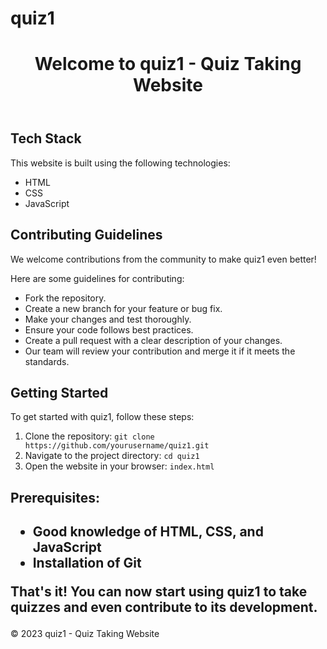 # quiz1
<!DOCTYPE html>
<html lang="en">
<head>
    <meta charset="UTF-8">
    <meta name="viewport" content="width=device-width, initial-scale=1.0">
</head>
<body>
    <header>
        <h1>Welcome to quiz1 - Quiz Taking Website</h1>
    </header>
    <section id="tech-stack">
        <h2>Tech Stack</h2>
        <p>This website is built using the following technologies:</p>
        <ul>
            <li>HTML</li>
            <li>CSS</li>
            <li>JavaScript</li>
        </ul>
    </section>
    <section id="contributing">
        <h2>Contributing Guidelines</h2>
        <p>We welcome contributions from the community to make quiz1 even better!</p>
        <p>Here are some guidelines for contributing:</p>
        <ul>
            <li>Fork the repository.</li>
            <li>Create a new branch for your feature or bug fix.</li>
            <li>Make your changes and test thoroughly.</li>
            <li>Ensure your code follows best practices.</li>
            <li>Create a pull request with a clear description of your changes.</li>
            <li>Our team will review your contribution and merge it if it meets the standards.</li>
        </ul>
    </section>
    <section id="getting-started">
        <h2>Getting Started</h2>
        <p>To get started with quiz1, follow these steps:</p>
        <ol>
            <li>Clone the repository: <code>git clone https://github.com/yourusername/quiz1.git</code></li>
            <li>Navigate to the project directory: <code>cd quiz1</code></li>
            <li>Open the website in your browser: <code>index.html</code></li>
        </ol>
      </section>
    <section id="Prerequisite">
        <h2>Prerequisites:<h2>
        <ul>
            <li>Good knowledge of HTML, CSS, and JavaScript</li>
            <li>Installation of Git</li>
        </ul>
        <p>That's it! You can now start using quiz1 to take quizzes and even contribute to its development.</p>
       </section>
    <footer>
        <p>&copy; 2023 quiz1 - Quiz Taking Website</p>
    </footer>
</body>
</html>
